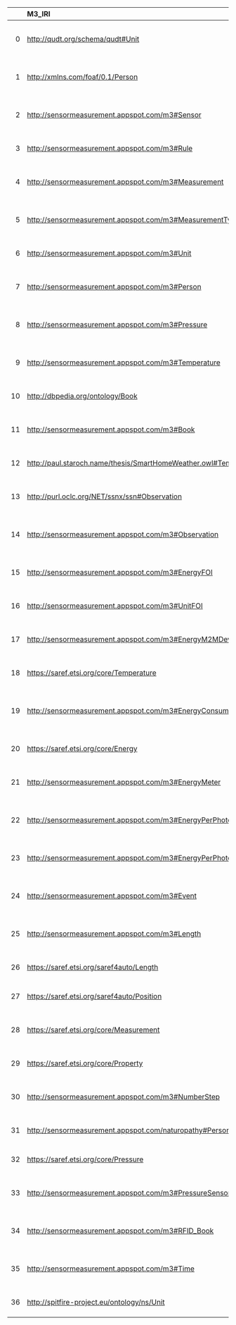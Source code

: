 |    | M3_IRI                                                           | M3_DESC                                                                                          | VIMMP_IRI                                                               | VIMMP_DESC                                      | VIMMP_DEF   |
|---:|:-----------------------------------------------------------------|:-------------------------------------------------------------------------------------------------|:------------------------------------------------------------------------|:------------------------------------------------|:------------|
|  0 | http://qudt.org/schema/qudt#Unit                                 | {'label': 'unit of measure', 'prefLabel': 'unit of measure', 'altLabel': 'unit', 'name': 'Unit'} | https://purl.vimmp.eu/semantics/vivo/vivo.ttl#unit                      | {'name': 'unit'}                                | []          |
|  1 | http://xmlns.com/foaf/0.1/Person                                 | {'label': 'Person', 'prefLabel': 'Person', 'altLabel': None, 'name': 'Person'}                   | https://purl.vimmp.eu/semantics/vico/vico.ttl#person                    | {'name': 'Person'}                              | []          |
|  2 | http://sensormeasurement.appspot.com/m3#Sensor                   | {'label': 'Physical', 'prefLabel': None, 'altLabel': None, 'name': 'Sensor'}                     | https://purl.vimmp.eu/semantics/alignment/emmo1s.ttl#Physical           | {'label': 'Physical', 'name': 'Physical'}       | []          |
|  3 | http://sensormeasurement.appspot.com/m3#Rule                     | {'label': 'Rule', 'prefLabel': None, 'altLabel': None, 'name': 'Rule'}                           | https://purl.vimmp.eu/semantics/viso/viso-atomistic-mesoscopic.ttl#rule | {'name': 'Rule'}                                | []          |
|  4 | http://sensormeasurement.appspot.com/m3#Measurement              | {'label': 'Measurement', 'prefLabel': None, 'altLabel': None, 'name': 'Measurement'}             | https://purl.vimmp.eu/semantics/alignment/emmo1s.ttl#Measurement        | {'label': 'Measurement', 'name': 'Measurement'} | []          |
|  5 | http://sensormeasurement.appspot.com/m3#MeasurementType          | {'label': 'Measurement', 'prefLabel': None, 'altLabel': None, 'name': 'MeasurementType'}         | https://purl.vimmp.eu/semantics/alignment/emmo1s.ttl#Measurement        | {'label': 'Measurement', 'name': 'Measurement'} | []          |
|  6 | http://sensormeasurement.appspot.com/m3#Unit                     | {'label': 'Unit', 'prefLabel': None, 'altLabel': None, 'name': 'Unit'}                           | https://purl.vimmp.eu/semantics/vivo/vivo.ttl#unit                      | {'name': 'Unit'}                                | []          |
|  7 | http://sensormeasurement.appspot.com/m3#Person                   | {'label': 'Person', 'prefLabel': None, 'altLabel': None, 'name': 'Person'}                       | https://purl.vimmp.eu/semantics/vico/vico.ttl#person                    | {'name': 'Person'}                              | []          |
|  8 | http://sensormeasurement.appspot.com/m3#Pressure                 | {'label': 'Pressure', 'prefLabel': None, 'altLabel': None, 'name': 'Pressure'}                   | https://purl.vimmp.eu/semantics/vov/vov.ttl#pressure                    | {'name': 'Pressure'}                            | []          |
|  9 | http://sensormeasurement.appspot.com/m3#Temperature              | {'label': 'Temperature', 'prefLabel': None, 'altLabel': None, 'name': 'Temperature'}             | https://purl.vimmp.eu/semantics/vov/vov.ttl#temperature                 | {'name': 'Temperature'}                         | []          |
| 10 | http://dbpedia.org/ontology/Book                                 | {'label': None, 'prefLabel': None, 'altLabel': None, 'name': 'Book'}                             | https://purl.vimmp.eu/semantics/otras/otras.ttl#book                    | {'name': 'Book'}                                | []          |
| 11 | http://sensormeasurement.appspot.com/m3#Book                     | {'label': 'Book', 'prefLabel': None, 'altLabel': None, 'name': 'Book'}                           | https://purl.vimmp.eu/semantics/otras/otras.ttl#book                    | {'name': 'Book'}                                | []          |
| 12 | http://paul.staroch.name/thesis/SmartHomeWeather.owl#Temperature | {'label': None, 'prefLabel': None, 'altLabel': None, 'name': 'Temperature'}                      | https://purl.vimmp.eu/semantics/vov/vov.ttl#temperature                 | {'name': 'Temperature'}                         | []          |
| 13 | http://purl.oclc.org/NET/ssnx/ssn#Observation                    | {'label': None, 'prefLabel': None, 'altLabel': None, 'name': 'Observation'}                      | https://purl.vimmp.eu/semantics/alignment/emmo1s.ttl#Observation        | {'label': 'Observation', 'name': 'Observation'} | []          |
| 14 | http://sensormeasurement.appspot.com/m3#Observation              | {'label': 'Observation', 'prefLabel': None, 'altLabel': None, 'name': 'Observation'}             | https://purl.vimmp.eu/semantics/alignment/emmo1s.ttl#Observation        | {'label': 'Observation', 'name': 'Observation'} | []          |
| 15 | http://sensormeasurement.appspot.com/m3#EnergyFOI                | {'label': 'Energy', 'prefLabel': None, 'altLabel': None, 'name': 'EnergyFOI'}                    | https://purl.vimmp.eu/semantics/vov/vov.ttl#energy                      | {'name': 'Energy'}                              | []          |
| 16 | http://sensormeasurement.appspot.com/m3#UnitFOI                  | {'label': 'Unit', 'prefLabel': None, 'altLabel': None, 'name': 'UnitFOI'}                        | https://purl.vimmp.eu/semantics/vivo/vivo.ttl#unit                      | {'name': 'Unit'}                                | []          |
| 17 | http://sensormeasurement.appspot.com/m3#EnergyM2MDevice          | {'label': 'Energy', 'prefLabel': None, 'altLabel': None, 'name': 'EnergyM2MDevice'}              | https://purl.vimmp.eu/semantics/vov/vov.ttl#energy                      | {'name': 'Energy'}                              | []          |
| 18 | https://saref.etsi.org/core/Temperature                          | {'label': None, 'prefLabel': None, 'altLabel': None, 'name': 'Temperature'}                      | https://purl.vimmp.eu/semantics/vov/vov.ttl#temperature                 | {'name': 'Temperature'}                         | []          |
| 19 | http://sensormeasurement.appspot.com/m3#EnergyConsumption        | {'label': 'Energy', 'prefLabel': 'Energy', 'altLabel': 'Energy', 'name': 'EnergyConsumption'}    | https://purl.vimmp.eu/semantics/vov/vov.ttl#energy                      | {'name': 'Energy'}                              | []          |
| 20 | https://saref.etsi.org/core/Energy                               | {'label': None, 'prefLabel': None, 'altLabel': None, 'name': 'Energy'}                           | https://purl.vimmp.eu/semantics/vov/vov.ttl#energy                      | {'name': 'Energy'}                              | []          |
| 21 | http://sensormeasurement.appspot.com/m3#EnergyMeter              | {'label': 'Energy', 'prefLabel': 'Energy', 'altLabel': 'Automatic', 'name': 'EnergyMeter'}       | https://purl.vimmp.eu/semantics/vov/vov.ttl#energy                      | {'name': 'Energy'}                              | []          |
| 22 | http://sensormeasurement.appspot.com/m3#EnergyPerPhoton          | {'label': 'Energy', 'prefLabel': 'Energy', 'altLabel': None, 'name': 'EnergyPerPhoton'}          | https://purl.vimmp.eu/semantics/vov/vov.ttl#energy                      | {'name': 'Energy'}                              | []          |
| 23 | http://sensormeasurement.appspot.com/m3#EnergyPerPhotonSensor    | {'label': 'Energy', 'prefLabel': 'Energy', 'altLabel': None, 'name': 'EnergyPerPhotonSensor'}    | https://purl.vimmp.eu/semantics/vov/vov.ttl#energy                      | {'name': 'Energy'}                              | []          |
| 24 | http://sensormeasurement.appspot.com/m3#Event                    | {'label': 'Event', 'prefLabel': None, 'altLabel': None, 'name': 'Event'}                         | https://w3id.org/ccso/ccso#Event                                        | {'name': 'Event'}                               | []          |
| 25 | http://sensormeasurement.appspot.com/m3#Length                   | {'label': 'Length', 'prefLabel': None, 'altLabel': None, 'name': 'Length'}                       | https://purl.vimmp.eu/semantics/vov/vov.ttl#length                      | {'name': 'Length'}                              | []          |
| 26 | https://saref.etsi.org/saref4auto/Length                         | {'label': None, 'prefLabel': None, 'altLabel': None, 'name': 'Length'}                           | https://purl.vimmp.eu/semantics/vov/vov.ttl#length                      | {'name': 'Length'}                              | []          |
| 27 | https://saref.etsi.org/saref4auto/Position                       | {'label': None, 'prefLabel': None, 'altLabel': None, 'name': 'Position'}                         | https://purl.vimmp.eu/semantics/vov/vov.ttl#position                    | {'name': 'Position'}                            | []          |
| 28 | https://saref.etsi.org/core/Measurement                          | {'label': None, 'prefLabel': None, 'altLabel': None, 'name': 'Measurement'}                      | https://purl.vimmp.eu/semantics/alignment/emmo1s.ttl#Measurement        | {'label': 'Measurement', 'name': 'Measurement'} | []          |
| 29 | https://saref.etsi.org/core/Property                             | {'label': None, 'prefLabel': None, 'altLabel': None, 'name': 'Property'}                         | https://emmc.eu/semantics/evmpo/evmpo.ttl#property                      | {'name': 'Property'}                            | []          |
| 30 | http://sensormeasurement.appspot.com/m3#NumberStep               | {'label': 'Number', 'prefLabel': None, 'altLabel': None, 'name': 'NumberStep'}                   | https://purl.vimmp.eu/semantics/alignment/emmo1s.ttl#Number             | {'label': 'Number', 'name': 'Number'}           | []          |
| 31 | http://sensormeasurement.appspot.com/naturopathy#Person          | {'label': None, 'prefLabel': None, 'altLabel': None, 'name': 'Person'}                           | https://purl.vimmp.eu/semantics/vico/vico.ttl#person                    | {'name': 'Person'}                              | []          |
| 32 | https://saref.etsi.org/core/Pressure                             | {'label': None, 'prefLabel': None, 'altLabel': None, 'name': 'Pressure'}                         | https://purl.vimmp.eu/semantics/vov/vov.ttl#pressure                    | {'name': 'Pressure'}                            | []          |
| 33 | http://sensormeasurement.appspot.com/m3#PressureSensor           | {'label': 'Pressure', 'prefLabel': None, 'altLabel': None, 'name': 'PressureSensor'}             | https://purl.vimmp.eu/semantics/vov/vov.ttl#pressure                    | {'name': 'Pressure'}                            | []          |
| 34 | http://sensormeasurement.appspot.com/m3#RFID_Book                | {'label': 'Book', 'prefLabel': None, 'altLabel': None, 'name': 'RFID_Book'}                      | https://purl.vimmp.eu/semantics/otras/otras.ttl#book                    | {'name': 'Book'}                                | []          |
| 35 | http://sensormeasurement.appspot.com/m3#Time                     | {'label': 'Time', 'prefLabel': None, 'altLabel': None, 'name': 'Time'}                           | https://purl.vimmp.eu/semantics/vov/vov.ttl#time                        | {'name': 'Time'}                                | []          |
| 36 | http://spitfire-project.eu/ontology/ns/Unit                      | {'label': None, 'prefLabel': None, 'altLabel': None, 'name': 'Unit'}                             | https://purl.vimmp.eu/semantics/vivo/vivo.ttl#unit                      | {'name': 'Unit'}                                | []          |